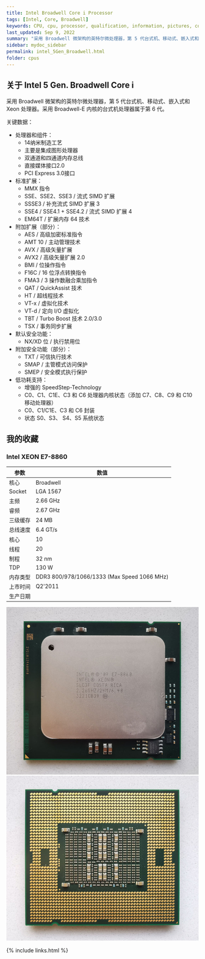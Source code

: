 ```yaml
---
title: Intel Broadwell Core i Processor
tags: [Intel, Core, Broadwell]
keywords: CPU, cpu, processor, qualification, information, pictures, core, frequency, chip packaging, packaging, cpu info, x86, collection, amd, cyrix, harris, ibm, idt, iit, intel, motorola, nec, sgs, sgs-thomson, siemens, ST, signetics, mhs, ti, texas instruments, ulsi, umc, weitek, zilog, 808x, 8085, 8088, 8086, 80188, 80186, 80286, 286, 80386, 386, i386, Am386, 386sx, 386dx, 486, i486, 586, 486sx, 486dx, overdrive, 487, pentium, 586, 5x86, 386dlc, 386slc, 486dx2, mmx, ppro, pentium-pro, pro, athlon, duron, z80, dirk oppelt, dirk, oppelt, engineering, sample, samples
last_updated: Sep 9, 2022
summary: "采用 Broadwell 微架构的英特尔微处理器，第 5 代台式机、移动式、嵌入式和 Xeon 处理器。"
sidebar: mydoc_sidebar
permalink: intel_5Gen_Broadwell.html
folder: cpus
---
```


## 关于 Intel 5 Gen. Broadwell Core i

采用 Broadwell 微架构的英特尔微处理器，第 5 代台式机、移动式、嵌入式和 Xeon 处理器。采用 Broadwell-E 内核的台式机处理器属于第 6 代。

关键数据：
- 处理器和组件：
    - 14纳米制造工艺
    - 主要是集成图形处理器
    - 双通道和四通道内存总线
    - 直接媒体接口2.0
    - PCI Express 3.0接口
- 标准扩展：
    - MMX 指令
    - SSE、SSE2、SSE3 / 流式 SIMD 扩展
    - SSSE3 / 补充流式 SIMD 扩展 3
    - SSE4 / SSE4.1 + SSE4.2 / 流式 SIMD 扩展 4
    - EM64T / 扩展内存 64 技术
- 附加扩展（部分）：
    - AES / 高级加密标准指令
    - AMT 10 / 主动管理技术
    - AVX / 高级矢量扩展
    - AVX2 / 高级矢量扩展 2.0
    - BMI / 位操作指令
    - F16C / 16 位浮点转换指令
    - FMA3 / 3 操作数融合乘加指令
    - QAT / QuickAssist 技术
    - HT / 超线程技术
    - VT-x / 虚拟化技术
    - VT-d / 定向 I/O 虚拟化
    - TBT / Turbo Boost 技术 2.0/3.0
    - TSX / 事务同步扩展
- 默认安全功能：
    - NX/XD 位 / 执行禁用位
- 附加安全功能（部分）：
    - TXT / 可信执行技术
    - SMAP / 主管模式访问保护
    - SMEP / 安全模式执行保护
- 低功耗支持：
    - 增强的 SpeedStep-Technology
    - C0、C1、C1E、C3 和 C6 处理器内核状态（添加 C7、C8、C9 和 C10 移动处理器）
    - C0、C1/C1E、C3 和 C6 封装
    - 状态 S0、S3、 S4、S5 系统状态


## 我的收藏

### Intel XEON E7-8860

| 参数 | 数值 |
| ------ | ------ |
| 核心 | Broadwell |
| Socket | LGA 1567 |
| 主频 | 2.66 GHz |
| 睿频 | 2.67 GHz |
| 三级缓存 | 24 MB |
| 总线速度 | 6.4 GT/s |
| 核心 | 10 |
| 线程 | 20 |
| 制程 | 32 nm |
| TDP | 130 W |
| 内存类型 | DDR3 800/978/1066/1333 (Max Speed 1066 MHz) |
| 上市时间 | Q2'2011 |
| 生产日期 |  |

![Intel XEON E7-8860 正面](/images/cpus/Intel/Intel_XEON_E7-8860_1.jpg)
![Intel XEON E7-8860 反面](/images/cpus/Intel/Intel_XEON_E7-8860_2.jpg)

{% include links.html %}
